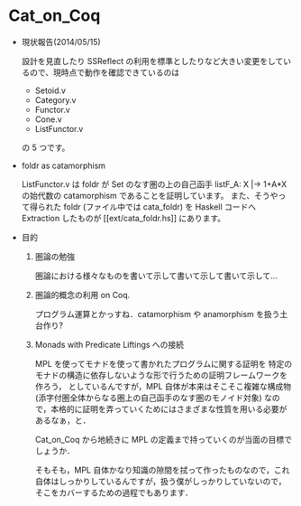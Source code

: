 Cat_on_Coq
==========

* 現状報告(2014/05/15)

  設計を見直したり SSReflect の利用を標準としたりなど大きい変更をしているので、現時点で動作を確認できているのは

  - Setoid.v
  - Category.v
  - Functor.v
  - Cone.v
  - ListFunctor.v

  の 5 つです。
  
* foldr as catamorphism

  ListFunctor.v は foldr が Set のなす圏の上の自己函手 listF_A: X |-> 1+A*X の始代数の catamorphism であることを証明しています。
  また、そうやって得られた foldr (ファイル中では cata_foldr) を Haskell コードへ Extraction したものが [[ext/cata_foldr.hs]] にあります。

* 目的

  1. 圏論の勉強

     圏論における様々なものを書いて示して書いて示して書いて示して...

  2. 圏論的概念の利用 on Coq.

     プログラム運算とかっすね．catamorphism や anamorphism を扱う土台作り?

  3. Monads with Predicate Liftings への接続

     MPL を使ってモナドを使って書かれたプログラムに関する証明を
     特定のモナドの構造に依存しないような形で行うための証明フレームワークを作ろう，
     としているんですが，MPL 自体が本来はそこそこ複雑な構成物
     (添字付圏全体からなる圏上の自己函手のなす圏のモノイド対象)
     なので，本格的に証明を弄っていくためにはさまざまな性質を用いる必要があるなぁ，と．

     Cat_on_Coq から地続きに MPL の定義まで持っていくのが当面の目標でしょうか．
     
     そもそも，MPL 自体かなり知識の隙間を拭って作ったものなので，これ自体はしっかりしているんですが，扱う僕がしっかりしていないので，そこをカバーするための過程でもあります．